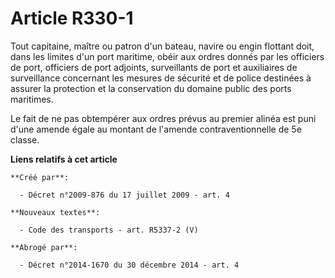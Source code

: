 # Article R330-1

Tout capitaine, maître ou patron d'un bateau, navire ou engin flottant doit, dans les limites d'un port maritime, obéir aux
ordres donnés par les officiers de port, officiers de port adjoints, surveillants de port et auxiliaires de surveillance
concernant les mesures de sécurité et de police destinées à assurer la protection et la conservation du domaine public des
ports maritimes. 

Le fait de ne pas obtempérer aux ordres prévus au premier alinéa est puni d'une amende égale au montant de l'amende
contraventionnelle de 5e classe.

**Liens relatifs à cet article**

	**Créé par**:

	  - Décret n°2009-876 du 17 juillet 2009 - art. 4

	**Nouveaux textes**:

	  - Code des transports - art. R5337-2 (V)

	**Abrogé par**:

	  - Décret n°2014-1670 du 30 décembre 2014 - art. 4
